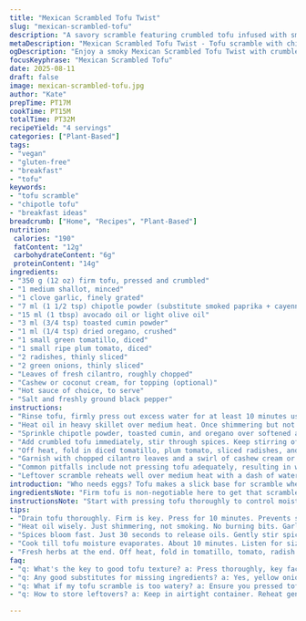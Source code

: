 ```yaml
---
title: "Mexican Scrambled Tofu Twist"
slug: "mexican-scrambled-tofu"
description: "A savory scramble featuring crumbled tofu infused with smoky chipotle and smoky paprika replacing jalapeño and turmeric, accented with fresh tomatillo salsa and sliced radishes. Quick sauté of onion and garlic in avocado oil builds foundation. Toasted cumin and a hint of oregano round out spices. Carries warmth and fresh crunch, serve with warm corn tortillas or rustic whole-grain bread. Dairy-free sour cream swap suggested. Relies on tactile cues more than clocks, teaching when oil glistens and tofu loses moisture. Practical and flexible. Versatile for vegans and gluten-free diets alike."
metaDescription: "Mexican Scrambled Tofu Twist - Tofu scramble with chipotle, tomatillo, and radish for a smoky punch. Perfect for brunch or quick meals."
ogDescription: "Enjoy a smoky Mexican Scrambled Tofu Twist with crumbled tofu, fresh veggies, and a hint of chipotle heat. Vegan, gluten-free, and satisfying."
focusKeyphrase: "Mexican Scrambled Tofu"
date: 2025-08-11
draft: false
image: mexican-scrambled-tofu.jpg
author: "Kate"
prepTime: PT17M
cookTime: PT15M
totalTime: PT32M
recipeYield: "4 servings"
categories: ["Plant-Based"]
tags:
- "vegan"
- "gluten-free"
- "breakfast"
- "tofu"
keywords:
- "tofu scramble"
- "chipotle tofu"
- "breakfast ideas"
breadcrumb: ["Home", "Recipes", "Plant-Based"]
nutrition: 
 calories: "190"
 fatContent: "12g"
 carbohydrateContent: "6g"
 proteinContent: "14g"
ingredients:
- "350 g (12 oz) firm tofu, pressed and crumbled"
- "1 medium shallot, minced"
- "1 clove garlic, finely grated"
- "7 ml (1 1/2 tsp) chipotle powder (substitute smoked paprika + cayenne if none)"
- "15 ml (1 tbsp) avocado oil or light olive oil"
- "3 ml (3/4 tsp) toasted cumin powder"
- "1 ml (1/4 tsp) dried oregano, crushed"
- "1 small green tomatillo, diced"
- "1 small ripe plum tomato, diced"
- "2 radishes, thinly sliced"
- "2 green onions, thinly sliced"
- "Leaves of fresh cilantro, roughly chopped"
- "Cashew or coconut cream, for topping (optional)"
- "Hot sauce of choice, to serve"
- "Salt and freshly ground black pepper"
instructions:
- "Rinse tofu, firmly press out excess water for at least 10 minutes using a clean towel or tofu press to prevent sogginess. Crumble by hand into bite-sized flakes just before cooking; cheese curd texture. Avoid over-processing to keep texture intact."
- "Heat oil in heavy skillet over medium heat. Once shimmering but not smoking, toss in minced shallot and grated garlic. Stir frequently, soften gently until translucent and sweet. About 4 minutes. Look for edges curling, aroma lifting."
- "Sprinkle chipotle powder, toasted cumin, and oregano over softened aromatics. Stir 30 seconds to bloom spices and release essential oils — expect a fragrant, slightly smoky scent engaging the nose."
- "Add crumbled tofu immediately, stir through spices. Keep stirring often to prevent clumps and sticking. Cook until moisture visibly evaporates from tofu surface, it looks dry but not crusty, roughly 10 minutes. Small sizzling sounds fade as drying occurs. Salt and pepper to taste during final minutes."
- "Off heat, fold in diced tomatillo, plum tomato, sliced radishes, and chopped green onions. These add bright acidity and fresh crunch balancing the smoky base. If fresh ingredients are unavailable, replace with canned diced green chilies and thin cucumber slices for texture contrast."
- "Garnish with chopped cilantro leaves and a swirl of cashew cream or coconut cream for cooling fatty contrast. Serve immediately with hot sauce on the side. Prefer corn tortillas toasted on open flame or rustic crusty bread to scoop scramble."
- "Common pitfalls include not pressing tofu adequately, resulting in watery scramble. Rushing cooking causes soggy mix that steams not fries. Overcrowding skillet yields steam; cook in batches if needed. Chipotle powder is key but substitute carefully to avoid overpowering heat."
- "Leftover scramble reheats well over medium heat with a dash of water or tomato juice to loosen texture. Keeps flavor and richness without drying out."
introduction: "Who needs eggs? Tofu makes a slick base for scramble when handled right. Press it good or soggy mess awaits. The trick - get tofu crumbly but clumpy, not paste. Softened shallot and garlic start that flavor punch, followed by chipotle’s smoky fire. Skip jalapeño, this smokier spice hits deeper, better crust potential. Turmeric out, oregano in; earthier notes keep it grounded. Tomatillo and radish? Crisp, acid contrast otherwise missing in many tofu scrambles. Texture fail possible if you overcook or dump cold tomatillo in too soon. Work in stages, listen for sizzle changes, watch liquid fade. Serve with tortilla or rustic slices that grip crumbs. Hot sauce? Essential. The step-by-step teaches feel, look, aroma over strict timers. Perfect if you have limited time but demand solid tactile feedback. Plus, vegan and gluten-free friendly with simple swaps."
ingredientsNote: "Firm tofu is non-negotiable here to get that scrambled texture without falling apart or sog. If only silken on hand, drain, freeze, thaw, and press extensively or expect a softer final dish. Shallot brings subtle sweetness, but yellow onion can replace if needed — just watch for sharper edge, balance with a pinch of sugar. Garlic grated rather than chopped melts better and blends more evenly. Chipotle powder is heart of flavor; canned chipotles in adobo minced fine can work but lower quantity to avoid moisture overload. Avocado oil handles higher heat than standard olive oil; prevents early burning. Tomatillo sometimes tricky to find—green tomatoes with lime juice can be a substitute but lose authentic tang. Radishes bring crunch and a peppery snap; celery or jicama work if unavailable. Cashew cream for topping softens heat well; plain vegan yogurt or coconut cream is good backup."
instructionsNote: "Start with pressing tofu thoroughly to control moisture, key for good scramble texture and browning. Crumble by hand — yields best fluff and chunk balance; food processors shred too fine, creating mushy results. Heat oil until just shimmering before adding aromatics so they soften gently, not fry aggressively. Smell the garlic and shallot; when sweet and translucent, it's time for spices. Bloom spices no longer than 30 seconds to avoid bitter charred bits. Adding tofu too soon after spices locks that smoky, warm flavor in every bite. Stir frequently while cooking tofu to encourage evaporation and prevent sticking — listen for sizzle decreasing, that means moisture escaping. Avoid browning tofu too aggressively; you want dry crumb texture, not crust. Fold in fresh ingredients off heat so they keep crunch and brightness. Always taste and adjust seasoning near end. Garnishes add contrast and balance, critical with smokey, spicy base. Bonus tip: reheat gently with splash liquid to avoid drying out leftovers."
tips:
- "Drain tofu thoroughly. Firm is key. Press for 10 minutes. Prevents sogginess. Crumble by hand. Avoid mush. Look for cheese curd texture."
- "Heat oil wisely. Just shimmering, not smoking. No burning bits. Garlic and shallots should soften gently, 4 minutes tops. Smell that sweetness."
- "Spices bloom fast. Just 30 seconds to release oils. Gently stir spices into aromatics. Chipotle is crucial. Watch for overwhelming heat."
- "Cook till tofu moisture evaporates. About 10 minutes. Listen for sizzles fading. Stir often. Avoid crust; aim for dry, crumbly texture."
- "Fresh herbs at the end. Off heat, fold in tomatillo, tomato, radish. Keep that crunch. Swap if needed, canned chilies work too."
faq:
- "q: What's the key to good tofu texture? a: Press thoroughly, key factor. Crumble by hand, avoid processor mush. Dry out excess moisture."
- "q: Any good substitutes for missing ingredients? a: Yes, yellow onion can replace shallot. Smoked paprika sub for chipotle, adjust amount."
- "q: What if my tofu scramble is too watery? a: Ensure you pressed tofu, cooked long enough. Stir frequently. Don't rush. Batch cook if skillet crowded."
- "q: How to store leftovers? a: Keep in airtight container. Reheat gently in pan. Dash of water or tomato juice to thin, maintain moisture."

---
```

